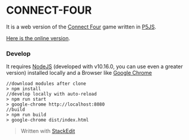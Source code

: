 CONNECT-FOUR
============

It is a web version of the [Connect Four](https://en.wikipedia.org/wiki/Connect_Four) game written in [P5JS](https://p5js.org/).

[Here is the online version](https://toto-castaldi.github.io/connect-four/index.html).

### Develop

It requires [NodeJS](https://nodejs.org/) (developed with v10.16.0, you can use even a greater version) installed locally and a Browser like [Google Chrome](https://www.google.com/chrome/)

    //download modules after clone
    > npm install
    //develop locally with auto-reload
    > npm run start
    > google-chrome http://localhost:8080
    //build
    > npm run build
    > google-chrome dist/index.html
    

> Written with [StackEdit](https://stackedit.io/)